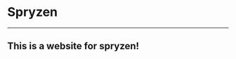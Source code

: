 # Spryzen
----------------------------------------------
This is a website for spryzen!
----------------------------------------------
